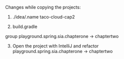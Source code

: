 Changes while copying the projects:

1. ./idea/.name taco-cloud-cap2

2. build.gradle 

group playground.spring.sia.chapterone -> chaptertwo

3. Open the project with IntelliJ and refactor playground.spring.sia.chapterone -> chaptertwo
